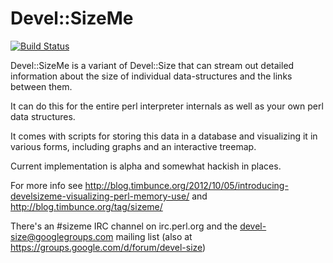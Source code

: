 # Devel::SizeMe

[![Build Status](https://secure.travis-ci.org/timbunce/devel-sizeme.png)](http://travis-ci.org/timbunce/devel-sizeme)

Devel::SizeMe is a variant of Devel::Size that can stream out detailed
information about the size of individual data-structures and the links
between them.

It can do this for the entire perl interpreter internals as well as your own
perl data structures.

It comes with scripts for storing this data in a database and visualizing it in
various forms, including graphs and an interactive treemap.

Current implementation is alpha and somewhat hackish in places.

For more info see http://blog.timbunce.org/2012/10/05/introducing-develsizeme-visualizing-perl-memory-use/
and http://blog.timbunce.org/tag/sizeme/

There's an #sizeme IRC channel on irc.perl.org and the devel-size@googlegroups.com
mailing list (also at https://groups.google.com/d/forum/devel-size)
